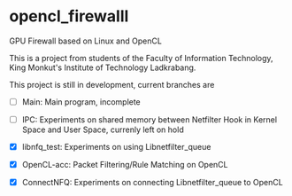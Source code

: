 # opencl_firewalll
GPU Firewall based on Linux and OpenCL


This is a project from students of the Faculty of Information Technology, King Monkut's Institute of Technology Ladkrabang.


This project is still in development, current branches are

- [ ] Main: Main program, incomplete

- [ ] IPC: Experiments on shared memory between Netfilter Hook in Kernel Space and User Space, currenly left on hold

- [x] libnfq_test: Experiments on using Libnetfilter_queue

- [x] OpenCL-acc: Packet Filtering/Rule Matching on OpenCL 

- [x] ConnectNFQ: Experiments on connecting Libnetfilter_queue to OpenCL
